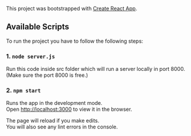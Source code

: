 This project was bootstrapped with [Create React App](https://github.com/facebook/create-react-app).

## Available Scripts

To run the project you have to follow the following steps:

### 1. `node server.js`
Run this code inside src folder which will run a server locally in port 8000.(Make sure the port 8000 is free.)

### 2. `npm start`

Runs the app in the development mode.<br>
Open [http://localhost:3000](http://localhost:3000) to view it in the browser.

The page will reload if you make edits.<br>
You will also see any lint errors in the console.

